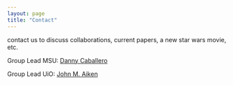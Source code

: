 ```yaml
---
layout: page
title: "Contact"
---
```


contact us to discuss collaborations, current papers, a new star wars movie, etc.

Group Lead MSU: [Danny Caballero](https://dannycab.github.io/)

Group Lead UiO: [John M. Aiken](http://johnmaiken.com/)
